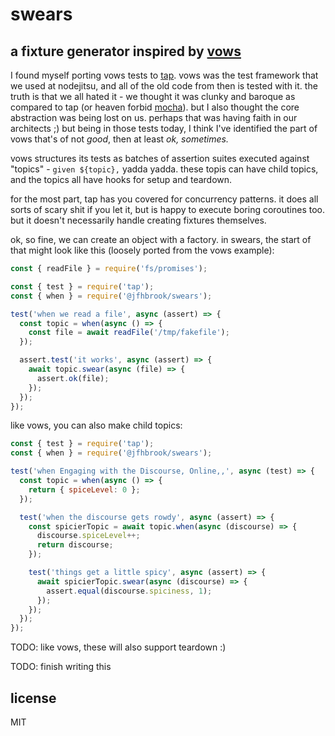 # swears
## a fixture generator inspired by [vows](https://github.com/vowsjs/vows)

I found myself porting vows tests to [tap](https://node-tap.org/). vows was the
test framework that we used at nodejitsu, and all of the old code from then is
tested with it. the truth is that we all hated it - we thought it was clunky
and baroque as compared to tap (or heaven forbid [mocha](https://mochajs.org/)).
but I also thought the core abstraction was being lost on us. perhaps that was
having faith in our architects ;) but being in those tests today, I think I've
identified the part of vows that's of not *good*, then at least *ok, sometimes.*

vows structures its tests as batches of assertion suites executed against
"topics" - `given ${topic},` yadda yadda. these topis can have child topics,
and the topics all have hooks for setup and teardown.

for the most part, tap has you covered for concurrency patterns. it does all
sorts of scary shit if you let it, but is happy to execute boring coroutines
too. but it doesn't necessarily handle creating fixtures themselves.

ok, so fine, we can create an object with a factory. in swears, the start of
that might look like this (loosely ported from the vows example):

```javascript
const { readFile } = require('fs/promises');

const { test } = require('tap');
const { when } = require('@jfhbrook/swears');

test('when we read a file', async (assert) => {
  const topic = when(async () => {
    const file = await readFile('/tmp/fakefile');
  });

  assert.test('it works', async (assert) => {
    await topic.swear(async (file) => {
      assert.ok(file);
    });
  });
});
```

like vows, you can also make child topics:

```javascript
const { test } = require('tap');
const { when } = require('@jfhbrook/swears');

test('when Engaging with the Discourse, Online,,', async (test) => {
  const topic = when(async () => {
    return { spiceLevel: 0 };
  });

  test('when the discourse gets rowdy', async (assert) => {
    const spicierTopic = await topic.when(async (discourse) => {
      discourse.spiceLevel++;
      return discourse;
    });

    test('things get a little spicy', async (assert) => {
      await spicierTopic.swear(async (discourse) => {
        assert.equal(discourse.spiciness, 1);
      });
    });
  });
});
```

TODO: like vows, these will also support teardown :)

TODO: finish writing this

## license

MIT

